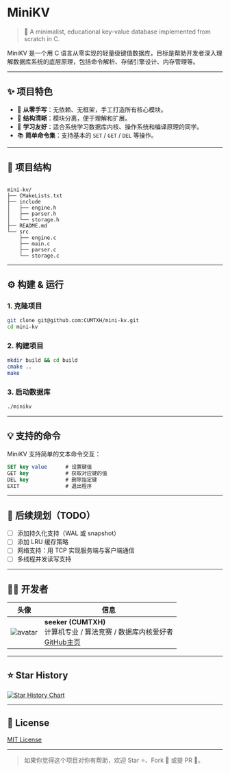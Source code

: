 
# MiniKV

> 🚀 A minimalist, educational key-value database implemented from scratch in C.

MiniKV 是一个用 C 语言从零实现的轻量级键值数据库，目标是帮助开发者深入理解数据库系统的底层原理，包括命令解析、存储引擎设计、内存管理等。

---

## ✨ 项目特色

- 🔨 **从零手写**：无依赖、无框架，手工打造所有核心模块。
- 🧠 **结构清晰**：模块分离，便于理解和扩展。
- 🧪 **学习友好**：适合系统学习数据库内核、操作系统和编译原理的同学。
- 📚 **简单命令集**：支持基本的 `SET` / `GET` / `DEL` 等操作。

---

## 📁 项目结构

```

mini-kv/
├── CMakeLists.txt
├── include
│   ├── engine.h
│   ├── parser.h
│   └── storage.h
├── README.md
└── src
    ├── engine.c
    ├── main.c
    ├── parser.c
    └── storage.c

````

---

## ⚙️ 构建 & 运行

### 1. 克隆项目

```bash
git clone git@github.com:CUMTXH/mini-kv.git
cd mini-kv
````

### 2. 构建项目

```bash
mkdir build && cd build
cmake ..
make
```

### 3. 启动数据库

```bash
./minikv
```

---

## 💡 支持的命令

MiniKV 支持简单的文本命令交互：

```sql
SET key value      # 设置键值
GET key            # 获取对应键的值
DEL key            # 删除指定键
EXIT               # 退出程序
```

---

## 🔧 后续规划（TODO）

* [ ] 添加持久化支持（WAL 或 snapshot）
* [ ] 添加 LRU 缓存策略
* [ ] 网络支持：用 TCP 实现服务端与客户端通信
* [ ] 多线程并发读写支持

---

## 🧑‍💻 开发者

| 头像                                       | 信息                                                                                      |
| ---------------------------------------- | --------------------------------------------------------------------------------------- |
| ![avatar](https://github.com/CUMTXH.png) | **seeker (CUMTXH)**<br>计算机专业 / 算法竞赛 / 数据库内核爱好者<br>[GitHub主页](https://github.com/seekerzhz) |

---

## ⭐️ Star History

[![Star History Chart](https://api.star-history.com/svg?repos=CUMTXH/mini-kv\&type=Date)](https://star-history.com/#CUMTXH/mini-kv)

---

## 📜 License

[MIT License](LICENSE)

---

> 如果你觉得这个项目对你有帮助，欢迎 Star ⭐、Fork 🍴 或提 PR 🚀。

```
